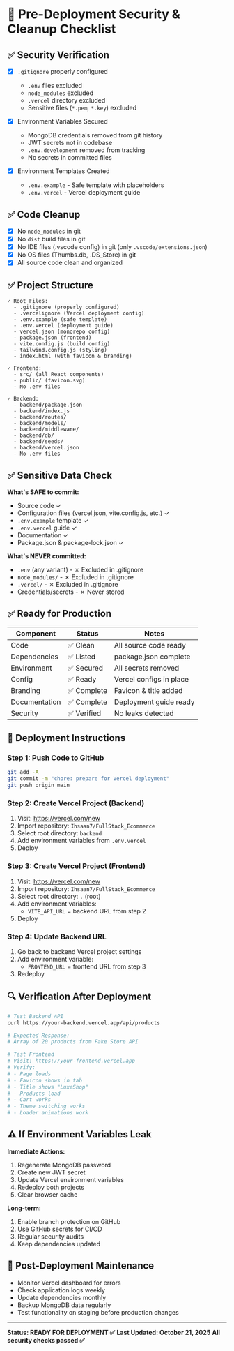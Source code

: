 # 🚀 Pre-Deployment Security & Cleanup Checklist

## ✅ Security Verification

- [x] `.gitignore` properly configured

  - `.env` files excluded
  - `node_modules` excluded
  - `.vercel` directory excluded
  - Sensitive files (`*.pem`, `*.key`) excluded

- [x] Environment Variables Secured

  - MongoDB credentials removed from git history
  - JWT secrets not in codebase
  - `.env.development` removed from tracking
  - No secrets in committed files

- [x] Environment Templates Created
  - `.env.example` - Safe template with placeholders
  - `.env.vercel` - Vercel deployment guide

## ✅ Code Cleanup

- [x] No `node_modules` in git
- [x] No `dist` build files in git
- [x] No IDE files (.vscode config) in git (only `.vscode/extensions.json`)
- [x] No OS files (Thumbs.db, .DS_Store) in git
- [x] All source code clean and organized

## ✅ Project Structure

```
✓ Root Files:
  - .gitignore (properly configured)
  - .vercelignore (Vercel deployment config)
  - .env.example (safe template)
  - .env.vercel (deployment guide)
  - vercel.json (monorepo config)
  - package.json (frontend)
  - vite.config.js (build config)
  - tailwind.config.js (styling)
  - index.html (with favicon & branding)

✓ Frontend:
  - src/ (all React components)
  - public/ (favicon.svg)
  - No .env files

✓ Backend:
  - backend/package.json
  - backend/index.js
  - backend/routes/
  - backend/models/
  - backend/middleware/
  - backend/db/
  - backend/seeds/
  - backend/vercel.json
  - No .env files
```

## ✅ Sensitive Data Check

**What's SAFE to commit:**

- Source code ✓
- Configuration files (vercel.json, vite.config.js, etc.) ✓
- `.env.example` template ✓
- `.env.vercel` guide ✓
- Documentation ✓
- Package.json & package-lock.json ✓

**What's NEVER committed:**

- `.env` (any variant) - ✗ Excluded in .gitignore
- `node_modules/` - ✗ Excluded in .gitignore
- `.vercel/` - ✗ Excluded in .gitignore
- Credentials/secrets - ✗ Never stored

## ✅ Ready for Production

| Component     | Status      | Notes                   |
| ------------- | ----------- | ----------------------- |
| Code          | ✅ Clean    | All source code ready   |
| Dependencies  | ✅ Listed   | package.json complete   |
| Environment   | ✅ Secured  | All secrets removed     |
| Config        | ✅ Ready    | Vercel configs in place |
| Branding      | ✅ Complete | Favicon & title added   |
| Documentation | ✅ Complete | Deployment guide ready  |
| Security      | ✅ Verified | No leaks detected       |

## 🚀 Deployment Instructions

### Step 1: Push Code to GitHub

```bash
git add -A
git commit -m "chore: prepare for Vercel deployment"
git push origin main
```

### Step 2: Create Vercel Project (Backend)

1. Visit: https://vercel.com/new
2. Import repository: `Ihsaan7/FullStack_Ecommerce`
3. Select root directory: `backend`
4. Add environment variables from `.env.vercel`
5. Deploy

### Step 3: Create Vercel Project (Frontend)

1. Visit: https://vercel.com/new
2. Import repository: `Ihsaan7/FullStack_Ecommerce`
3. Select root directory: `.` (root)
4. Add environment variables:
   - `VITE_API_URL` = backend URL from step 2
5. Deploy

### Step 4: Update Backend URL

1. Go back to backend Vercel project settings
2. Add environment variable:
   - `FRONTEND_URL` = frontend URL from step 3
3. Redeploy

## 🔍 Verification After Deployment

```bash
# Test Backend API
curl https://your-backend.vercel.app/api/products

# Expected Response:
# Array of 20 products from Fake Store API

# Test Frontend
# Visit: https://your-frontend.vercel.app
# Verify:
# - Page loads
# - Favicon shows in tab
# - Title shows "LuxeShop"
# - Products load
# - Cart works
# - Theme switching works
# - Loader animations work
```

## ⚠️ If Environment Variables Leak

**Immediate Actions:**

1. Regenerate MongoDB password
2. Create new JWT secret
3. Update Vercel environment variables
4. Redeploy both projects
5. Clear browser cache

**Long-term:**

1. Enable branch protection on GitHub
2. Use GitHub secrets for CI/CD
3. Regular security audits
4. Keep dependencies updated

## 📝 Post-Deployment Maintenance

- Monitor Vercel dashboard for errors
- Check application logs weekly
- Update dependencies monthly
- Backup MongoDB data regularly
- Test functionality on staging before production changes

---

**Status: READY FOR DEPLOYMENT ✅**
**Last Updated: October 21, 2025**
**All security checks passed ✅**
